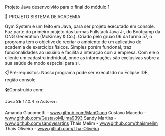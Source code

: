 Projeto Java desenvolvido para o final do módulo 1

🚀 PROJETO SISTEMA DE ACADEMIA

Gym System é um feito em Java, para ser projeto executado em console. Faz parte do primeiro projeto das turmas Fullstack Java Jr, do Bootcamp da ONG Generation (McKinsey & Co.). Criado pelo grupo 06 da turma 57, o programa tem o objetivo de recriar o ambiente de um aplicativo de academia de exercícios físicos. Simples porém funcional, traz funcionalidades ao usuário e facilita a interação com a empresa. Com ele o cliente um cadastro individual, onde as informações são exclusivas sobre a sua saúde de modo especial para si.

📋Pré-requisitos: Nosso programa pode ser executado no Eclipse IDE, região console.

🛠️Construído com:

Java SE 17.0.4
✒️Autores:

Amanda Giacometti – www.github.com/ManGiaco
Gustavo Macedo - www.github.com/GustavoMLima9393
Sandy Martins - www.github.com/sandymartins
Thais Melim - www.github.com/thaismelim
Thais Oliveira - www.github.com/Tha-Oliveira
